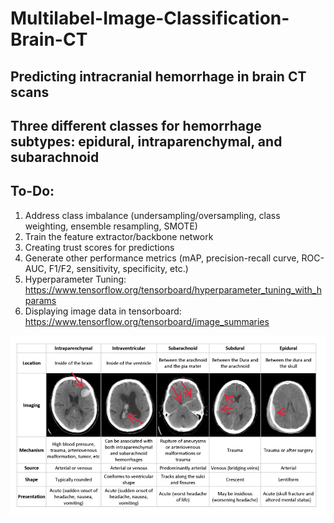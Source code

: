 # Multilabel-Image-Classification-Brain-CT

## Predicting intracranial hemorrhage in brain CT scans

## Three different classes for hemorrhage subtypes: epidural, intraparenchymal, and subarachnoid

## To-Do: 
1. Address class imbalance (undersampling/oversampling, class weighting, ensemble resampling, SMOTE)
3. Train the feature extractor/backbone network 
4. Creating trust scores for predictions
5. Generate other performance metrics (mAP, precision-recall curve, ROC-AUC, F1/F2, sensitivity, specificity, etc.)
6. Hyperparameter Tuning: https://www.tensorflow.org/tensorboard/hyperparameter_tuning_with_hparams
7. Displaying image data in tensorboard: https://www.tensorflow.org/tensorboard/image_summaries

![example](https://github.com/DrewAfromsky/Multilabel-Image-Classification-Brain-CT/blob/master/ich.png "example") 
